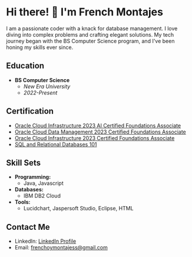 # Hi there! 👋 I'm French Montajes

I am a passionate coder with a knack for database management. I love diving into complex problems and crafting elegant solutions. My tech journey began with the BS Computer Science program, and I've been honing my skills ever since.

## Education
- **BS Computer Science**
  - *New Era University*
  - *2022-Present*

## Certification
- [Oracle Cloud Infrastructure 2023 AI Certified Foundations Associate](https://catalog-education.oracle.com/pls/certview/sharebadge?id=EAE355F8D18BB5F0890FBE4CF4E773A8C03DD2E36F82FEFCB512BFBF2DD443D8)
- [Oracle Cloud Data Management 2023 Certified Foundations Associate](https://catalog-education.oracle.com/pls/certview/sharebadge?id=D0E145629867BB66ECA565B347F30D69444831278B808E5435FBDE1471A68FB6)
- [Oracle Cloud Infrastructure 2023 Certified Foundations Associate](https://catalog-education.oracle.com/pls/certview/sharebadge?id=3ED037E24259974740BDDF7237CC241206B9BE70B6273B21729F4ECF6EBE43A1)
- [SQL and Relational Databases 101](https://courses.cognitiveclass.ai/certificates/c7a09c46e17d471a997c1c52e53b4a84)

## Skill Sets
- **Programming:**
  - Java, Javascript
- **Databases:**
  - IBM DB2 Cloud
- **Tools:**
  - Lucidchart, Jaspersoft Studio, Eclipse, HTML

## Contact Me
- LinkedIn: [LinkedIn Profile]([https://www.linkedin.com/in/french-montajes-a3205a2a3/](https://www.linkedin.com/in/french-anthony-montajes-6143872a0?lipi=urn%3Ali%3Apage%3Ad_flagship3_profile_view_base_contact_details%3BFiNgFRb4Qr%2BFyU3YM4IcAA%3D%3D))
- Email: frenchoymontajess@gmail.com
  
